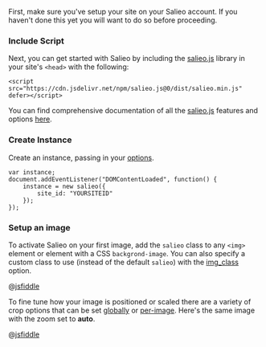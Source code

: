 First, make sure you've setup your site on your Salieo account. If you haven't done this yet you will want to do so before proceeding.

### Include Script

Next, you can get started with Salieo by including the [salieo.js](https://github.com/salieo/salieo.js) library in your site's `<head>` with the following:

```
<script src="https://cdn.jsdelivr.net/npm/salieo.js@0/dist/salieo.min.js" defer></script>
```

You can find comprehensive documentation of all the [salieo.js](https://github.com/salieo/salieo.js) features and options [here](https://github.com/salieo/salieo.js).

### Create Instance

Create an instance, passing in your [options](https://github.com/salieo/salieo.js#options).

```
var instance;
document.addEventListener("DOMContentLoaded", function() {
    instance = new salieo({
        site_id: "YOURSITEID"
    });
});
```

### Setup an image

To activate Salieo on your first image, add the `salieo` class to any `<img>` element or element with a CSS `backgrond-image`. You can also specify a custom class to use (instead of the default `salieo`) with the [img_class](https://github.com/salieo/salieo.js#img_class) option.

@[jsfiddle](8z8ss6qy)

To fine tune how your image is positioned or scaled there are a variety of crop options that can be set [globally](https://github.com/salieo/salieo.js#crop_options) or [per-image](https://github.com/salieo/salieo.js#crop-options). Here's the same image with the zoom set to **auto**.

@[jsfiddle](81q8kpkv)